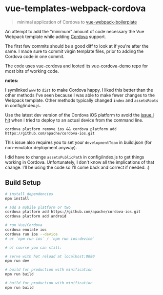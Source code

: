 # vue-templates-webpack-cordova

> minimal application of Cordova to [vue-webpack-boilerplate](https://github.com/vuejs-templates/webpack)

An attempt to add the "minimum" amount of code necessary the Vue Webpack
template while adding [Cordova](https://cordova.apache.org/) support.

The first few commits should be a good diff to look at if you're after the same.
I made sure to commit virgin template files, prior to adding the Cordova code
in one commit.

The code uses [vue-cordova](https://github.com/kartsims/vue-cordova) and looted
its [vue-cordova-demo repo](https://github.com/kartsims/vue-cordova-demo) for
most bits of working code.


**notes:**

I symlinked `www` to `dist` to make Cordova happy. I liked this better than the
other methods I've seen because I was able to make fewer changes to the Webpack
template. Other methods typically changed `index` and `assetsRoots`
in config/index.js.


Use the latest dev version of the Cordova iOS platform to avoid the
[issue I hit](http://stackoverflow.com/a/39591319/227260) when I tried to
deploy to an actual device from the command line.

```
cordova platform remove ios && cordova platform add https://github.com/apache/cordova-ios.git
```  
  
This issue also requires you to set your `developmentTeam` in build.json (for
non-emulator deployment anyway).

I did have to change `assetsPublicPath` in config/index.js to get things working
in Cordova. Unfortunately, I don't know all the implications of that change.
I'll be using the code so I'll come back and correct if needed. :)

## Build Setup

``` bash
# install dependencies
npm install

# add a mobile platform or two
cordova platform add https://github.com/apache/cordova-ios.git
cordova platform add android

# run Vue/Cordova
cordova emulate ios
cordova run ios --device
# or `npm run ios` / `npm run ios:device`

# of course you can still:

# serve with hot reload at localhost:8080
npm run dev

# build for production with minification
npm run build

# build for production with minification
npm run build
```
